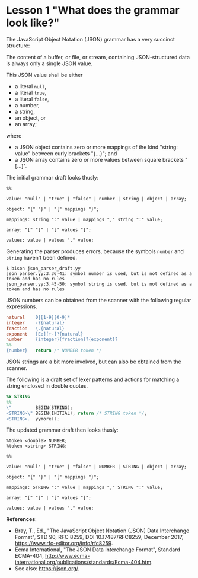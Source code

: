# Lesson 1 "What does the grammar look like?"

The JavaScript Object Notation (JSON) grammar has a very succinct structure:

The content of a buffer, or file, or stream, containing JSON-structured data is always only a single JSON value.

This JSON value shall be either

- a literal `null`,
- a literal `true`,
- a literal `false`,
- a number,
- a string,
- an object, or
- an array;

where

- a JSON object contains zero or more mappings of the kind "string: value" between curly brackets "{…}"; and
- a JSON array contains zero or more values between square brackets "[…]".

The initial grammar draft looks thusly:

```bison
%%

value: "null" | "true" | "false" | number | string | object | array;

object: "{" "}" | "{" mappings "}";

mappings: string ":" value | mappings "," string ":" value;

array: "[" "]" | "[" values "]";

values: value | values "," value;
```

Generating the parser produces errors, because the symbols `number`
and `string` haven't been defined.

```ShellSession
$ bison json_parser_draft.yy
json_parser.yy:3.36-41: symbol number is used, but is not defined as a token and has no rules
json_parser.yy:3.45-50: symbol string is used, but is not defined as a token and has no rules
```

JSON numbers can be obtained from the scanner with the following
regular expressions.

```flex
natural    0|[1-9][0-9]*
integer    -?{natural}
fraction   \.{natural}
exponent   [Ee][+-]?{natural}
number     {integer}{fraction}?{exponent}?
%%
{number}   return /* NUMBER token */
```

JSON strings are a bit more involved, but can also be obtained from
the scanner.

The following is a draft set of lexer patterns and actions for
matching a string enclosed in double quotes.

```flex
%x STRING
%%
\"         BEGIN(STRING);
<STRING>\" BEGIN(INITIAL); return /* STRING token */;
<STRING>.  yymore();
```

The updated grammar draft then looks thusly:

```bison
%token <double> NUMBER;
%token <string> STRING;

%%

value: "null" | "true" | "false" | NUMBER | STRING | object | array;

object: "{" "}" | "{" mappings "}";

mappings: STRING ":" value | mappings "," STRING ":" value;

array: "[" "]" | "[" values "]";

values: value | values "," value;
```

**References**:
- Bray, T., Ed., "The JavaScript Object Notation (JSON) Data Interchange Format", STD 90, RFC 8259, DOI 10.17487/RFC8259, December 2017, <https://www.rfc-editor.org/info/rfc8259>.
- Ecma International, "The JSON Data Interchange Format", Standard ECMA-404, <http://www.ecma-international.org/publications/standards/Ecma-404.htm>.
- See also: https://json.org/.
